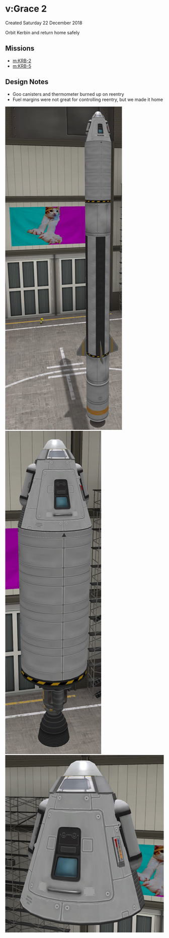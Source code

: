 # v:Grace 2
Created Saturday 22 December 2018

Orbit Kerbin and return home safely

Missions
--------

* [m:KRB-2](../m/KRB-2.markdown)
* [m:KRB-5](../m/KRB-5.markdown)


Design Notes
------------

* Goo canisters and thermometer burned up on reentry
* Fuel margins were not great for controlling reentry, but we made it home


![](./Grace_2/Grace-2-Stage-1.jpg) ![](./Grace_2/Grace-2-Stage-2.jpg) ![](./Grace_2/Grace-2-Stage-3.jpg)

